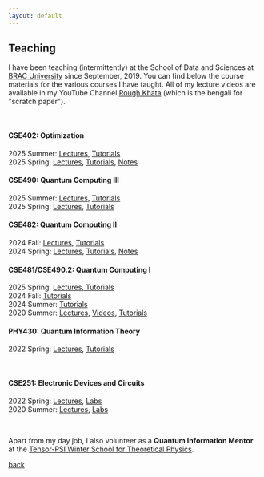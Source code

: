 ```yaml
---
layout: default
---
```


## Teaching

I have been teaching (intermittently) at the School of Data and Sciences at [BRAC University](https://www.bracu.ac.bd/) since September, 2019. You can find below the course materials for the various courses I have taught. All of my lecture videos are available in my YouTube Channel [Rough Khata](https://www.youtube.com/@raf-khata) (which is the bengali for "scratch paper"). 

<br>

#### CSE402: Optimization
2025 Summer: [Lectures](https://youtube.com/playlist?list=PLvj5w6iNZqViz_oFZ4sBwTt9NFF1KIXkY&si=i5snjWkEKT8i-ZGL), [Tutorials](https://youtube.com/playlist?list=PLvj5w6iNZqVgzcXqjwGQu8SKL0_3GQneY&si=ilPgSSvn136wX6oC)\
2025 Spring: [Lectures](https://youtube.com/playlist?list=PLvj5w6iNZqViiKlYFzcMcZaCkileScWhV&si=scyrnGLeMdM1spT6), [Tutorials](https://youtube.com/playlist?list=PLvj5w6iNZqVjAKWex0kYDGc-TPEjCZAEH&si=ouIunPPIliX7taq2), [Notes](https://www.overleaf.com/read/ytwcnzrnqdhw#dbca5f)
#### CSE490: Quantum Computing III
2025 Summer: [Lectures](https://youtube.com/playlist?list=PLvj5w6iNZqVhewCDNmeFX3D0fxpZrmbvI&si=Y9as09fWKCQzjLfv), [Tutorials](https://youtube.com/playlist?list=PLvj5w6iNZqVjQz4qHaLEWXhzkRp-_Zwx1&si=5tVljSfNC4PnTbCU)\
2025 Spring: [Lectures](https://youtube.com/playlist?list=PLvj5w6iNZqVg8cIDjmf3c2MK8sMZ5nSlG&si=3kSyt0wGVprRSd16), [Tutorials](https://youtube.com/playlist?list=PLvj5w6iNZqVi2JA2PUmtt6ol_xV2xtK2-&si=h9om5HyJhaqnCCA4)
#### CSE482: Quantum Computing II
2024 Fall: [Lectures](https://youtube.com/playlist?list=PLvj5w6iNZqVgbqsYbL_tsBJnFaTFYB9T3&si=kD-zuhsnR1xkfjjG), [Tutorials](https://youtube.com/playlist?list=PLvj5w6iNZqViFgfpgN8oh9T4ia80_MZz5&si=3nd72fnGAv1VtCZk)\
2024 Spring: [Lectures](https://youtube.com/playlist?list=PLvj5w6iNZqViEPZo0PaHqOK_spCeHKfGT&si=8Rt2N6TXlppnJrz3), [Tutorials](https://youtube.com/playlist?list=PLvj5w6iNZqVhsPZnkK0bjl-0jFnoOqNOT&si=hYdKyiK2taefL-HB), [Notes](https://www.overleaf.com/read/dtxxdftjsfqt#837308)
#### CSE481/CSE490.2: Quantum Computing I
2025 Spring: [Lectures, Tutorials](https://youtube.com/playlist?list=PL-lCYwFS3hp2wAh68fFTTnFKaoKBWEux3&si=ECITfVXGKP6BdcHh)\
2024 Fall: [Tutorials](https://youtube.com/playlist?list=PLvj5w6iNZqViTbxXwvjvkkY5Sf55eNT28&si=b3cWQK-cebyzZkpm)\
2024 Summer: [Tutorials](https://youtube.com/playlist?list=PLvj5w6iNZqVjr40Xmk-JxrTc8eb4rFlhz&si=2IcmmY5cVnr8wur1)\
2020 Summer: [Lectures](https://youtube.com/playlist?list=PLvj5w6iNZqVjI42wggGqWM3qUqibQcbgn&si=RiyooGTnwY2IojXv), [Videos](https://youtube.com/playlist?list=PLvj5w6iNZqVh1xEngYv-YRrV00O89HVrb&si=-PETH2xR8QmGPRZr), [Tutorials](https://youtube.com/playlist?list=PLvj5w6iNZqVhABt-6D1R6njy9k2kVHz8-&si=baaqFvOy3ursywUF) 
#### PHY430: Quantum Information Theory
2022 Spring: [Lectures](https://youtube.com/playlist?list=PLvj5w6iNZqVgt_bqYyfAbZb0uD4SxtZoD&si=OqiusS9CyYScQV1k), [Tutorials](https://youtube.com/playlist?list=PLvj5w6iNZqVhCqlGPUrflBo7nDufNCMAd&si=QNzoDbqmZCL9WJu6)

<br>

#### CSE251: Electronic Devices and Circuits
2022 Spring: [Lectures](https://youtube.com/playlist?list=PLvj5w6iNZqVgmrLWcUvi1GLRPLSK_Pd3X&si=l5Jassuf7FtGBqi8), [Labs](https://youtube.com/playlist?list=PLvj5w6iNZqVg0KSjAqQyiL--B3NXorHNk&si=51CHzHZ_H597Ac57)\
2020 Summer: [Lectures](https://youtube.com/playlist?list=PLvj5w6iNZqVhrJA2k83Fes8DCvEqbaL0M&si=ll1z_U5Vwnx8rzjM), [Labs](https://youtube.com/playlist?list=PLvj5w6iNZqVhDq-MFptvpy_Ct99iDx5m1&si=iQhdg4ysei89aWGC)


<br> 


Apart from my day job, I also volunteer as a **Quantum Information Mentor** at the [Tensor-PSI Winter School for Theoretical Physics](https://tensorcollege.org/tensor-psi-undergraduate-winter-school-for-theoretical-physics/). 

[back](./)
